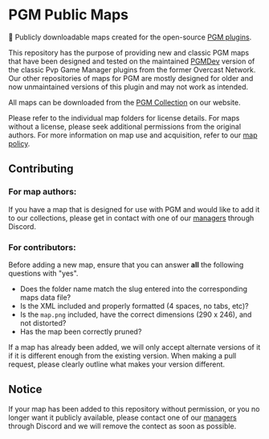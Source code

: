 # PGM Public Maps

:european_castle: Publicly downloadable maps created for the open-source [PGM plugins](https://github.com/PGMDev/PGM).

This repository has the purpose of providing new and classic PGM maps that have been designed and tested on the maintained [PGMDev](https://github.com/PGMDev/PGM) version of the classic Pvp Game Manager plugins from the former Overcast Network. Our other repositories of maps for PGM are mostly designed for older and now unmaintained versions of this plugin and may not work as intended.

All maps can be downloaded from the [PGM Collection](https://mcresourcepile.github.io/maps/pgm) on our website.

Please refer to the individual map folders for license details. For maps without a license, please seek additional permissions from the original authors. For more information on map use and acquisition, refer to our [map policy](https://mcresourcepile.github.io/policies/maps).

Contributing
-----------------

### **For map authors:**  
If you have a map that is designed for use with PGM and would like to add it to our collections, please get in contact with one of our [managers](https://mcresourcepile.github.io/staff) through Discord.

### **For contributors:**  
Before adding a new map, ensure that you can answer **all** the following questions with "yes".

- Does the folder name match the slug entered into the corresponding maps data file?
- Is the XML included and properly formatted (4 spaces, no tabs, etc)?
- Is the `map.png` included, have the correct dimensions (290 x 246), and not distorted?
- Has the map been correctly pruned?

If a map has already been added, we will only accept alternate versions of it if it is different enough from the existing version. When making a pull request, please clearly outline what makes your version different.

Notice
-----------------

If your map has been added to this repository without permission, or you no longer want it publicly available, please contact one of our [managers](https://mcresourcepile.github.io/staff) through Discord and we will remove the contect as soon as possible.
